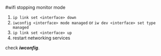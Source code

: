 #wifi 
stopping monitor mode 
1. `ip link set <interface> down`
2. `iwconfig <interface> mode managed` or `iw dev <interface> set type managed`
3. `ip link set <interface> up`
4. restart networking services

check ***iwconfig***. 